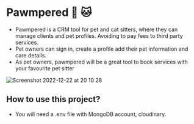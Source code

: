 # Pawmpered 🐶 🐱

- Pawmpered is a CRM tool for pet and cat sitters, where they can manage clients and pet profiles. Avoiding to pay fees to third party services.
- Pet owners can sign in, create a profile add their pet information and care details.
- As pet owners, pawmpered will be a great tool to book services with your favourite pet sitter

![Screenshot 2022-12-22 at 20 10 28](https://user-images.githubusercontent.com/88034782/209484519-1437e014-d55a-439e-8fc6-c07df61af679.png)

## How to use this project?
- You will need a .env file with MongoDB account, cloudinary. 
